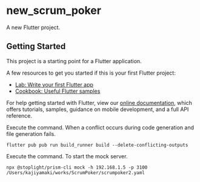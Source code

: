 # new_scrum_poker

A new Flutter project.

## Getting Started

This project is a starting point for a Flutter application.

A few resources to get you started if this is your first Flutter project:

- [Lab: Write your first Flutter app](https://flutter.dev/docs/get-started/codelab)
- [Cookbook: Useful Flutter samples](https://flutter.dev/docs/cookbook)

For help getting started with Flutter, view our
[online documentation](https://flutter.dev/docs), which offers tutorials,
samples, guidance on mobile development, and a full API reference.


Execute the command. When a conflict occurs during code generation and file generation fails.
```
flutter pub pub run build_runner build --delete-conflicting-outputs
```


Execute the command. To start the mock server.
```
npx @stoplight/prism-cli mock -h 192.168.1.5 -p 3100 /Users/kajiyamaki/works/ScrumPoker/scrumpoker2.yaml
```